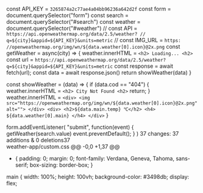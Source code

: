 const API_KEY = `3265874a2c77ae4a04bb96236a642d2f`
const form = document.querySelector("form")
const search = document.querySelector("#search")
const weather = document.querySelector("#weather")
    // const API = `https://api.openweathermap.org/data/2.5/weather?
    // q=${city}&appid=${API_KEY}&units=metric`
    // const IMG_URL = `https: //openweathermap.org/img/wn/${data.weather[0].icon}@2x.png`
const getWeather = async(city) => {
    weather.innerHTML = `<h2> Loading... <h2>`
    const url = `https://api.openweathermap.org/data/2.5/weather?q=${city}&appid=${API_KEY}&units=metric`
    const response = await fetch(url);
    const data = await response.json()
    return showWeather(data)
}

const showWeather = (data) => {
    if (data.cod == "404") {
        weather.innerHTML = `<h2> City Not Found <h2>`
        return;
    }
    weather.innerHTML = `
        <div>
            <img src="https://openweathermap.org/img/wn/${data.weather[0].icon}@2x.png" alt="">
        </div>
        <div>
            <h2>${data.main.temp} ℃</h2>
            <h4> ${data.weather[0].main} </h4>
        </div>
    `
}

form.addEventListener(
    "submit",
    function(event) {
        getWeather(search.value)
        event.preventDefault();
    }
)
 37 changes: 37 additions & 0 deletions37  
weather-app/custom.css
@@ -0,0 +1,37 @@
* {
    padding: 0;
    margin: 0;
    font-family: Verdana, Geneva, Tahoma, sans-serif;
    box-sizing: border-box;
}

main {
    width: 100%;
    height: 100vh;
    background-color: #3498db;
    display: flex;
